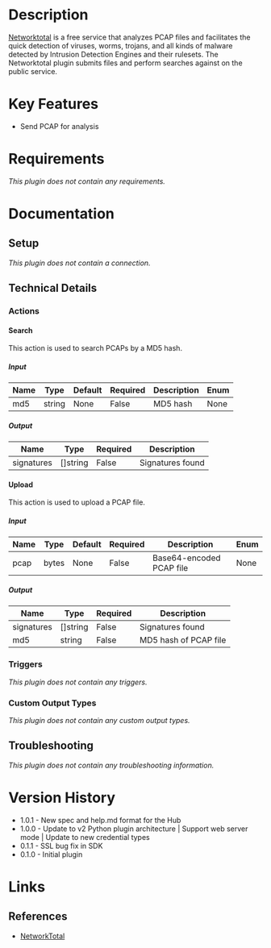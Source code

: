 # Description

[Networktotal](https://www.networktotal.com/) is a free service that analyzes PCAP files and facilitates the quick
detection of viruses, worms, trojans, and all kinds of malware detected by Intrusion Detection Engines and their
rulesets. The Networktotal plugin submits files and perform searches against on the public service.

# Key Features

* Send PCAP for analysis

# Requirements

_This plugin does not contain any requirements._

# Documentation

## Setup

_This plugin does not contain a connection._

## Technical Details

### Actions

#### Search

This action is used to search PCAPs by a MD5 hash.

##### Input

|Name|Type|Default|Required|Description|Enum|
|----|----|-------|--------|-----------|----|
|md5|string|None|False|MD5 hash|None|

##### Output

|Name|Type|Required|Description|
|----|----|--------|-----------|
|signatures|[]string|False|Signatures found|

#### Upload

This action is used to upload a PCAP file.

##### Input

|Name|Type|Default|Required|Description|Enum|
|----|----|-------|--------|-----------|----|
|pcap|bytes|None|False|Base64-encoded PCAP file|None|

##### Output

|Name|Type|Required|Description|
|----|----|--------|-----------|
|signatures|[]string|False|Signatures found|
|md5|string|False|MD5 hash of PCAP file|

### Triggers

_This plugin does not contain any triggers._

### Custom Output Types

_This plugin does not contain any custom output types._

## Troubleshooting

_This plugin does not contain any troubleshooting information._

# Version History

* 1.0.1 - New spec and help.md format for the Hub
* 1.0.0 - Update to v2 Python plugin architecture | Support web server mode | Update to new credential types
* 0.1.1 - SSL bug fix in SDK
* 0.1.0 - Initial plugin

# Links

## References

* [NetworkTotal](https://www.networktotal.com/)

